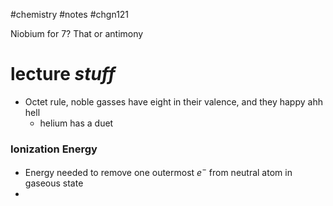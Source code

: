 #chemistry #notes #chgn121




Niobium for 7? That or antimony


# lecture *stuff*
- Octet rule, noble gasses have eight in their valence, and they happy ahh hell
	- helium has a duet
### Ionization Energy
- Energy needed to remove one outermost $e^-$ from neutral atom in gaseous state
- 